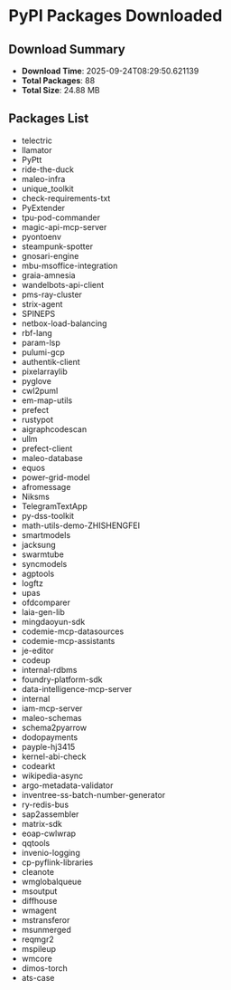 # PyPI Packages Downloaded

## Download Summary
- **Download Time**: 2025-09-24T08:29:50.621139
- **Total Packages**: 88
- **Total Size**: 24.88 MB

## Packages List
- telectric
- llamator
- PyPtt
- ride-the-duck
- maleo-infra
- unique_toolkit
- check-requirements-txt
- PyExtender
- tpu-pod-commander
- magic-api-mcp-server
- pyontoenv
- steampunk-spotter
- gnosari-engine
- mbu-msoffice-integration
- graia-amnesia
- wandelbots-api-client
- pms-ray-cluster
- strix-agent
- SPINEPS
- netbox-load-balancing
- rbf-lang
- param-lsp
- pulumi-gcp
- authentik-client
- pixelarraylib
- pyglove
- cwl2puml
- em-map-utils
- prefect
- rustypot
- aigraphcodescan
- ullm
- prefect-client
- maleo-database
- equos
- power-grid-model
- afromessage
- Niksms
- TelegramTextApp
- py-dss-toolkit
- math-utils-demo-ZHISHENGFEI
- smartmodels
- jacksung
- swarmtube
- syncmodels
- agptools
- logftz
- upas
- ofdcomparer
- laia-gen-lib
- mingdaoyun-sdk
- codemie-mcp-datasources
- codemie-mcp-assistants
- je-editor
- codeup
- internal-rdbms
- foundry-platform-sdk
- data-intelligence-mcp-server
- internal
- iam-mcp-server
- maleo-schemas
- schema2pyarrow
- dodopayments
- payple-hj3415
- kernel-abi-check
- codearkt
- wikipedia-async
- argo-metadata-validator
- inventree-ss-batch-number-generator
- ry-redis-bus
- sap2assembler
- matrix-sdk
- eoap-cwlwrap
- qqtools
- invenio-logging
- cp-pyflink-libraries
- cleanote
- wmglobalqueue
- msoutput
- diffhouse
- wmagent
- mstransferor
- msunmerged
- reqmgr2
- mspileup
- wmcore
- dimos-torch
- ats-case
